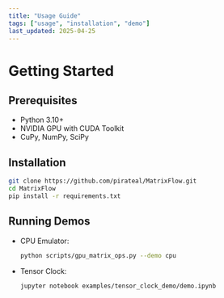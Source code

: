 ```yaml
---
title: "Usage Guide"
tags: ["usage", "installation", "demo"]
last_updated: 2025-04-25
---
```


# Getting Started

## Prerequisites
- Python 3.10+
- NVIDIA GPU with CUDA Toolkit
- CuPy, NumPy, SciPy

## Installation
```bash
git clone https://github.com/pirateal/MatrixFlow.git
cd MatrixFlow
pip install -r requirements.txt
```

## Running Demos
- CPU Emulator:
  ```bash
  python scripts/gpu_matrix_ops.py --demo cpu
  ```
- Tensor Clock:
  ```bash
  jupyter notebook examples/tensor_clock_demo/demo.ipynb
  ```
